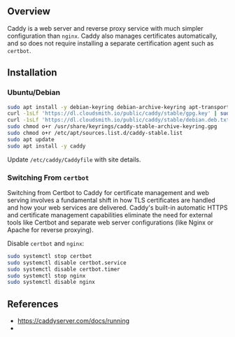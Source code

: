 ## Overview

Caddy is a web server and reverse proxy service with much simpler configuration than `nginx`.  Caddy also manages certificates automatically, and so does not require installing a separate certification agent such as `certbot`.
## Installation

### Ubuntu/Debian 

```sh
sudo apt install -y debian-keyring debian-archive-keyring apt-transport-https
curl -1sLf 'https://dl.cloudsmith.io/public/caddy/stable/gpg.key' | sudo gpg --dearmor -o /usr/share/keyrings/caddy-stable-archive-keyring.gpg
curl -1sLf 'https://dl.cloudsmith.io/public/caddy/stable/debian.deb.txt' | sudo tee /etc/apt/sources.list.d/caddy-stable.list
sudo chmod o+r /usr/share/keyrings/caddy-stable-archive-keyring.gpg
sudo chmod o+r /etc/apt/sources.list.d/caddy-stable.list
sudo apt update
sudo apt install -y caddy
```

Update `/etc/caddy/Caddyfile` with site details.

### Switching From `certbot`

Switching from Certbot to Caddy for certificate management and web serving involves a fundamental shift in how TLS certificates are handled and how your web services are delivered. Caddy's built-in automatic HTTPS and certificate management capabilities eliminate the need for external tools like Certbot and separate web server configurations (like Nginx or Apache for reverse proxying).

Disable `certbot` and `nginx`:

```sh
sudo systemctl stop certbot
sudo systemctl disable certbot.service
sudo systemctl disable certbot.timer
sudo systemctl stop nginx
sudo systemctl disable nginx
```
## References

- https://caddyserver.com/docs/running
- 